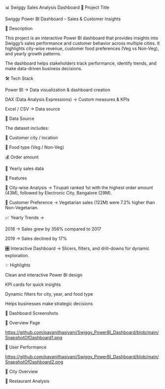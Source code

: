 📊 Swiggy Sales Analysis Dashboard
📌 Project Title

Swiggy Power BI Dashboard – Sales & Customer Insights

📖 Description

This project is an interactive Power BI dashboard that provides insights into Swiggy’s sales performance and customer behavior across multiple cities. It highlights city-wise revenue, customer food preferences (Veg vs Non-Veg), and yearly growth patterns.

The dashboard helps stakeholders track performance, identify trends, and make data-driven business decisions.

🛠️ Tech Stack

Power BI → Data visualization & dashboard creation

DAX (Data Analysis Expressions) → Custom measures & KPIs

Excel / CSV → Data source

📂 Data Source

The dataset includes:

📍 Customer city / location

🥘 Food type (Veg / Non-Veg)

💰 Order amount

📅 Yearly sales data

🌟 Features

📍 City-wise Analysis → Tirupati ranked 1st with the highest order amount (43M), followed by Electronic City, Bangalore (29M).

🥗 Customer Preference → Vegetarian sales (122M) were 7.2% higher than Non-Vegetarian.

📈 Yearly Trends →

2018 → Sales grew by 356% compared to 2017

2019 → Sales declined by 17%

🎛️ Interactive Dashboard → Slicers, filters, and drill-downs for dynamic exploration.

✨ Highlights

Clean and interactive Power BI design

KPI cards for quick insights

Dynamic filters for city, year, and food type

Helps businesses make strategic decisions

📸 Dashboard Screenshots


🔹 Overview Page

  https://github.com/pavanithasivani/Swiggy_PowerBI_Dashboard/blob/main/SnapshotOfDashboard1.png

🔹 User Performance

https://github.com/pavanithasivani/Swiggy_PowerBI_Dashboard/blob/main/SnapshotOfDashboard2.png

🔹 City Overview

🔹 Restaurant Analysis

